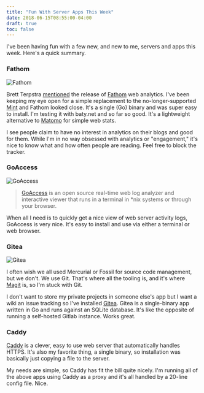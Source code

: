```yaml
---
title: "Fun With Server Apps This Week"
date: 2018-06-15T08:55:00-04:00
draft: true
toc: false
---
```


I've been having fun with a few new, and new to me, servers and apps this week.
Here's a quick summary.

### Fathom

<img src="/img/2018/2018-06-15_fathom.jpg" alt="Fathom" />

Brett Terpstra
[mentioned](http://brettterpstra.com/2018/06/13/web-excursions-for-june-13-2018/])
the release of [Fathom](https://usefathom.com/) web analytics. I've been keeping
my eye open for a simple replacement to the no-longer-supported
[Mint](https://haveamint.com) and Fathom looked close. It's a single (Go) binary
and was super easy to install. I'm testing it with baty.net and so far so good.
It's a lightweight alternative to [Matomo](https://matomo.org) for simple
web stats.

I see people claim to have no interest in analytics on their blogs and good for
them. While I'm in no way obsessed with analytics or "engagement," it's nice to
know what and how often people are reading. Feel free to block the tracker.

### GoAccess

<img src="/img/2018/2018-06-15_goaccess.png" alt="GoAccess" />

> [GoAccess](https://goaccess.io) is an open source real-time web log analyzer and interactive viewer that runs in a terminal in *nix systems or through your browser.

When all I need is to quickly get a nice view of web server activity logs, GoAccess is very nice. It's easy to install and use via either a terminal or web browser. 

### Gitea

<img src="/img/2018/2018-06-15_gitea.png" alt="Gitea" />


I often wish we all used Mercurial or Fossil for source code management, but we
don't. We use Git. That's where all the tooling is, and it's where
[Magit](https://magit.vc) is, so I'm stuck with Git.

I don't want to store my private projects in someone else's app but I want a
wiki an issue tracking so I've installed [Gitea](https://gitea.io/en-us/). Gitea is 
a single-binary app written in Go and runs against an SQLite database. It's like
the opposite of running a self-hosted Gitlab instance. Works great.

### Caddy

[Caddy](https://caddyserver.com) is a clever, easy to use web server that automatically handles HTTPS. It's also my favorite thing, a single binary, so installation was basically just copying a file to the server.

My needs are simple, so Caddy has fit the bill quite nicely. I'm running all of
the above apps using Caddy as a proxy and it's all handled by a 20-line config
file. Nice.

